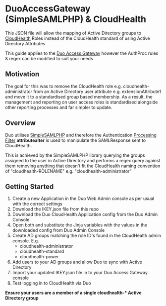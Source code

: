 # DuoAccessGateway (SimpleSAMLPHP) & CloudHealth
This JSON file will allow the mapping of Active Directory groups to [CloudHealth](https://www.cloudhealthtech.com) Roles instead of the CloudHealth standard of using Active Directory Attributes.

This guide applies to the [Duo Access Gateway](https://duo.com/docs/dag) however the AuthProc rules & regex can be modified to suit your needs

## Motivation

 The goal for this was to remove the CloudHealth role e.g. cloudhealth-administrator from an Active Directory user attribute e.g. extensionAttribute1 and move it to a standardised group based membership.
 As a result, the management and reporting on user access roles is standardised alongside other reporting processes and far simpler to update.


## Overview
Duo utilises [SimpleSAMLPHP](https://simplesamlphp.org) and therefore the Authentication [Processing Filter](https://simplesamlphp.org/docs/1.5/simplesamlphp-authproc) **attributealter** is used to manipulate the SAMLResponse sent to CloudHealth.

This is achieved by the SimpleSAMLPHP library querying the groups assigned to the user in Active Directory and performs a regex query against them removing anything that doesn't fit the CloudHealth naming convention of "cloudhealth-ROLENAME" e.g. "cloudhealth-administrator"

## Getting Started

1. Create a new Application in the Duo Web Admin console as per usual with the correct settings
2. Download the IKEY.json file from this repo
3. Download the Duo CloudHealth Application config from the Duo Admin Console
4. Open both and substitute the Jinja variables with the values in the downloaded config from Duo Admin Console
5. Create AD groups matching the role ID's found in the CloudHealth admin console.  E.g.  
    - cloudhealth-administrator  
    - cloudhealth-standard  
    - cloudhealth-power
6. Add users to your AD groups and allow Duo to sync with Active Directory
7. Import your updated IKEY.json file in to your Duo Access Gateway console
8. Test logging in to CloudHealth via Duo

__Ensure your users are a member of a single cloudhealth-* Active Directory group__